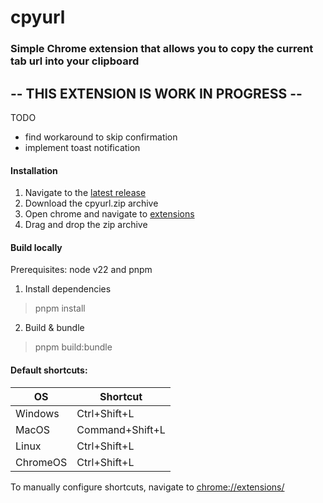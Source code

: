 # cpyurl

### Simple Chrome extension that allows you to copy the current tab url into your clipboard

## -- THIS EXTENSION IS WORK IN PROGRESS --
TODO
- find workaround to skip confirmation
- implement toast notification

#### Installation
1. Navigate to the [latest release](https://github.com/DavidNiessen/cpyurl/releases)
2. Download the cpyurl.zip archive
3. Open chrome and navigate to [extensions](chrome://extensions/)
4. Drag and drop the zip archive

#### Build locally
Prerequisites: node v22 and pnpm

1. Install dependencies
> pnpm install
2. Build & bundle
> pnpm build:bundle

#### Default shortcuts:

| OS       | Shortcut        |
|----------|-----------------|
| Windows  | Ctrl+Shift+L    |
| MacOS    | Command+Shift+L |
| Linux    | Ctrl+Shift+L    |
| ChromeOS | Ctrl+Shift+L    |

To manually configure shortcuts, navigate to [chrome://extensions/](chrome://extensions/)

